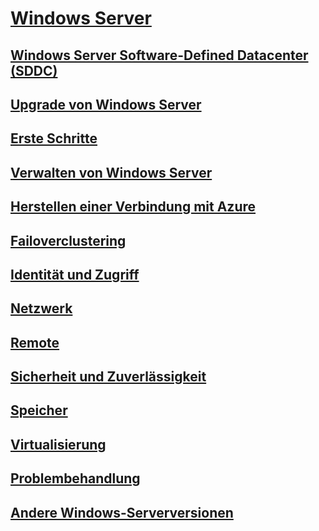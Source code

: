 # [Windows Server](./index.yml)
## [Windows Server Software-Defined Datacenter (SDDC)](sddc.md)
## [Upgrade von Windows Server](upgrade/upgrade-overview.md)
## [Erste Schritte](get-started/Server-Basics.md)
## [Verwalten von Windows Server](administration/manage-windows-server.yml)
## [Herstellen einer Verbindung mit Azure](./manage/windows-admin-center/azure/index.md)
## [Failoverclustering](failover-clustering/failover-clustering-overview.md)
## [Identität und Zugriff](identity/Identity-and-Access.yml)
## [Netzwerk](networking/index.yml)
## [Remote](remote/index.yml)
## [Sicherheit und Zuverlässigkeit](security/security-and-assurance.yml)
## [Speicher](storage/storage.yml)
## [Virtualisierung](virtualization/virtualization.yml)
## [Problembehandlung](troubleshoot/windows-server-troubleshooting.md)
## [Andere Windows-Serverversionen](windows-server-versions.md)
